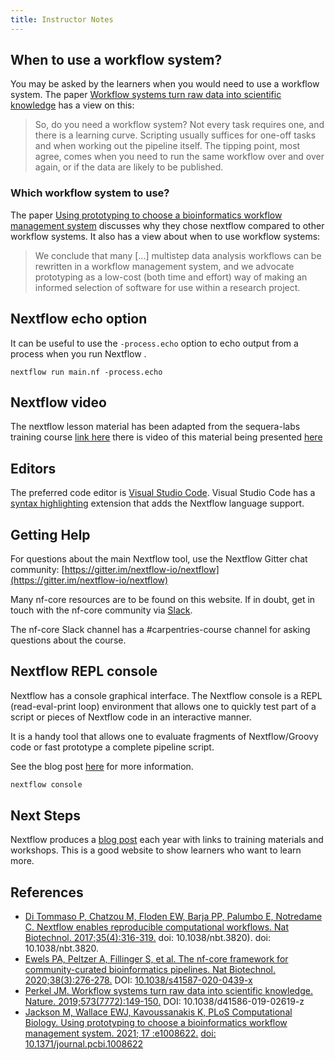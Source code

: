```yaml
---
title: Instructor Notes
---
```


## When to use a workflow system?

You may be asked by the learners when you would need to use a workflow system. The paper [Workflow systems turn raw data into scientific knowledge](https://pubmed.ncbi.nlm.nih.gov/31477884/) has a view on this:

> So, do you need a workflow system? Not every task requires one, and there is a learning curve. Scripting usually suffices for one-off tasks and when working out the pipeline itself. The tipping point, most agree, comes when you need to run the same workflow over and over again, or if the data are likely to be published.

### Which workflow system to use?

The paper [Using prototyping to choose a bioinformatics workflow management system](https://doi.org/10.1371/journal.pcbi.1008622) discusses why they chose nextflow compared to other workflow systems. It also has a view about when to use workflow systems:

> We conclude that many [...] multistep data analysis workflows can be rewritten in a workflow management system, and we advocate prototyping as a low-cost (both time and effort) way of making an informed selection of software for use within a research project.

## Nextflow echo option

It can be useful to use the `-process.echo` option to echo output from a process when you run  Nextflow .

```
nextflow run main.nf -process.echo
```

## Nextflow video

The nextflow lesson material has been adapted from the sequera-labs training course [link here](https://seqera.io/training) there is video of this material being presented [here](https://youtu.be/8_i8Tn335X0)

## Editors

The preferred code editor is [Visual Studio Code](https://code.visualstudio.com).  Visual Studio Code has a [syntax highlighting](https://marketplace.visualstudio.com/items?itemName=nextflow.nextflow) extension that adds the Nextflow language support.

## Getting Help

For questions about the main Nextflow tool, use the Nextflow Gitter chat community: [https://gitter.im/nextflow-io/nextflow](https://gitter.im/nextflow-io/nextflow)

Many nf-core resources are to be found on this website. If in doubt, get in touch with the nf-core community via [Slack](https://nf-co.re/join).

The nf-core Slack channel has a #carpentries-course channel for asking questions about the course.

## Nextflow REPL console

Nextflow has a console graphical interface. The Nextflow console is a REPL (read-eval-print loop) environment that allows one to quickly test part of a script or pieces of Nextflow code in an interactive manner.

It is a handy tool that allows one to evaluate fragments of Nextflow/Groovy code or fast prototype a complete pipeline script.

See the blog post [here](https://www.nextflow.io/blog/2015/introducing-nextflow-console.html) for more information.

```bash
nextflow console
```

## Next Steps

Nextflow produces a [blog post](https://www.nextflow.io/blog/2023/learn-nextflow-in-2023.html) each year with links to training materials and workshops.
This is a good website to show learners who want to learn more.



## References

- [Di Tommaso P, Chatzou M, Floden EW, Barja PP, Palumbo E, Notredame C. Nextflow enables reproducible computational workflows. Nat Biotechnol. 2017;35(4):316-319.](https://www.nature.com/articles/nbt.3820) doi: 10.1038/nbt.3820). doi: 10.1038/nbt.3820.
- [Ewels PA, Peltzer A, Fillinger S, et al. The nf-core framework for community-curated bioinformatics pipelines. Nat Biotechnol. 2020;38(3):276-278.](https://www.nature.com/articles/s41587-020-0439-x)  DOI: [10\.1038/s41587-020-0439-x](https://doi.org/10.1038/s41587-020-0439-x)
- [Perkel JM. Workflow systems turn raw data into scientific knowledge. Nature. 2019;573(7772):149-150.](https://www.nature.com/articles/d41586-019-02619-z) DOI: 10.1038/d41586-019-02619-z
- [Jackson M, Wallace EWJ, Kavoussanakis K, PLoS Computational Biology. Using prototyping to choose a bioinformatics workflow management system. 2021; 17 :e1008622.](https://journals.plos.org/ploscompbiol/article?id=10.1371/journal.pcbi.1008622) [doi: 10.1371/journal.pcbi.1008622](https://doi.org/10.1371/journal.pcbi.1008622)




